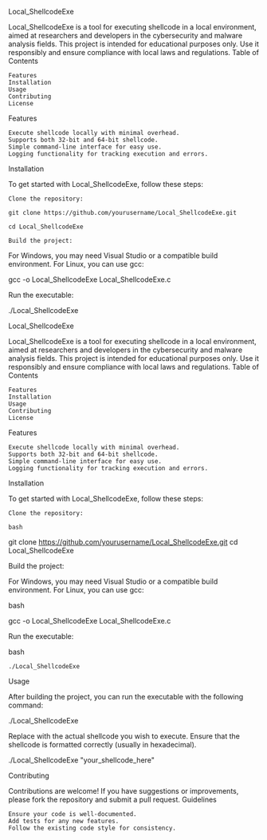 Local_ShellcodeExe

Local_ShellcodeExe is a tool for executing shellcode in a local environment, aimed at researchers and developers in the cybersecurity and malware analysis fields. This project is intended for educational purposes only. Use it responsibly and ensure compliance with local laws and regulations.
Table of Contents

    Features
    Installation
    Usage
    Contributing
    License

Features

    Execute shellcode locally with minimal overhead.
    Supports both 32-bit and 64-bit shellcode.
    Simple command-line interface for easy use.
    Logging functionality for tracking execution and errors.

Installation

To get started with Local_ShellcodeExe, follow these steps:

    Clone the repository:

    git clone https://github.com/yourusername/Local_ShellcodeExe.git
    
    cd Local_ShellcodeExe

    Build the project:

For Windows, you may need Visual Studio or a compatible build environment. For Linux, you can use gcc:

gcc -o Local_ShellcodeExe Local_ShellcodeExe.c

Run the executable:

./Local_ShellcodeExe

Local_ShellcodeExe

Local_ShellcodeExe is a tool for executing shellcode in a local environment, aimed at researchers and developers in the cybersecurity and malware analysis fields. This project is intended for educational purposes only. Use it responsibly and ensure compliance with local laws and regulations.
Table of Contents

    Features
    Installation
    Usage
    Contributing
    License

Features

    Execute shellcode locally with minimal overhead.
    Supports both 32-bit and 64-bit shellcode.
    Simple command-line interface for easy use.
    Logging functionality for tracking execution and errors.

Installation

To get started with Local_ShellcodeExe, follow these steps:

    Clone the repository:

    bash

git clone https://github.com/yourusername/Local_ShellcodeExe.git
cd Local_ShellcodeExe

Build the project:

For Windows, you may need Visual Studio or a compatible build environment. For Linux, you can use gcc:

bash

gcc -o Local_ShellcodeExe Local_ShellcodeExe.c

Run the executable:

bash

    ./Local_ShellcodeExe

Usage

After building the project, you can run the executable with the following command:

./Local_ShellcodeExe <shellcode>

Replace <shellcode> with the actual shellcode you wish to execute. Ensure that the shellcode is formatted correctly (usually in hexadecimal).

./Local_ShellcodeExe "your_shellcode_here"

Contributing

Contributions are welcome! If you have suggestions or improvements, please fork the repository and submit a pull request.
Guidelines

    Ensure your code is well-documented.
    Add tests for any new features.
    Follow the existing code style for consistency.

